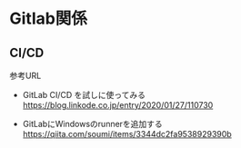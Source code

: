 # Gitlab関係

## CI/CD

参考URL
- GitLab CI/CD を試しに使ってみる
https://blog.linkode.co.jp/entry/2020/01/27/110730

- GitLabにWindowsのrunnerを追加する
https://qiita.com/soumi/items/3344dc2fa9538929390b
